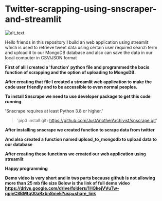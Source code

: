 # Twitter-scrapping-using-snscraper-and-streamlit
![alt_text](https://www.promptcloud.com/wp-content/uploads/2022/04/CRAWL-TWITTER.png)


Hello friends in this repository I build an web application using streamlit which is used to retrieve tweet data using certain user required search term and upload it to our MongoDB database and also can save the data in our local computer in CSV/JSON format

**First of all I created a 'function' python file and programmed the bacis function of scrapping and the option of uploading to MongoDB.**

**After creating that file I created a streamlit web application to make the code user friendly and to be accessible to even normal peoples.**


**To install Snscrape we need to use developer package to get this code running**

'Snscrape requires at least Python 3.8 or higher.'
>'pip3 install git+https://github.com/JustAnotherArchivist/snscrape.git'

**After installing snscrape we created function to scrape data from twitter**

**And also created a function named upload_to_mongodb to upload data to our database**

**After creating these functions we created our  web application using streamlit**


**Happy programming**

**Demo video is very short and in two parts because github is not allowing more than 25 mb file size**
**Below is the link of full demo video**
**https://drive.google.com/drive/folders/1HQkejVVuTw-qpjvC8BMtq00aRxbn8meE?usp=share_link**
